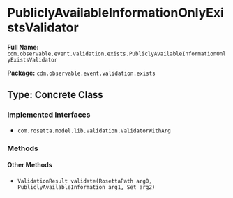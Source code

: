# PubliclyAvailableInformationOnlyExistsValidator

**Full Name:** `cdm.observable.event.validation.exists.PubliclyAvailableInformationOnlyExistsValidator`

**Package:** `cdm.observable.event.validation.exists`

## Type: Concrete Class

### Implemented Interfaces

- `com.rosetta.model.lib.validation.ValidatorWithArg`

### Methods

#### Other Methods

- `ValidationResult validate(RosettaPath arg0, PubliclyAvailableInformation arg1, Set arg2)`

